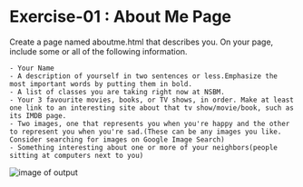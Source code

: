 # Exercise-01 : About Me Page

Create a page named aboutme.html that describes you. On your page, include some or all of the following information.

```
- Your Name
- A description of yourself in two sentences or less.Emphasize the most important words by putting them in bold.
- A list of classes you are taking right now at NSBM.
- Your 3 favourite movies, books, or TV shows, in order. Make at least one link to an interesting site about that tv show/movie/book, such as its IMDB page.
- Two images, one that represents you when you're happy and the other to represent you when you're sad.(These can be any images you like. Consider searching for images on Google Image Search)
- Something interesting about one or more of your neighbors(people sitting at computers next to you)
```
![image of output]()
